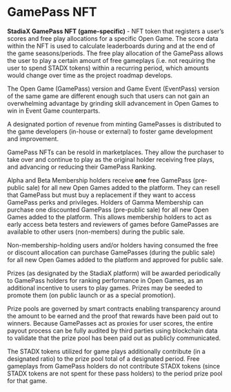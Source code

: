 # GamePass NFT

**StadiaX GamePass NFT (game-specific)** - NFT token that registers a user’s scores and free play allocations for a specific Open Game. The score data within the NFT is used to calculate leaderboards during and at the end of the game seasons/periods. The free play allocation of the GamePass allows the user to play a certain amount of free gameplays (i.e. not requiring the user to spend STADX tokens) within a recurring period, which amounts would change over time as the project roadmap develops.

The Open Game (GamePass) version and Game Event (EventPass) version of the same game are different enough such that users can not gain an overwhelming advantage by grinding skill advancement in Open Games to win in Event Game counterparts.

A designated portion of revenue from minting GamePasses is distributed to the game developers (in-house or external) to foster game development and improvement.

GamePass NFTs can be resold in marketplaces. They allow the purchaser to take over and continue to play as the original holder receiving free plays, and advancing or reducing their GamePass Ranking.

Alpha and Beta Membership holders receive **one** free GamePass (pre-public sale) for all new Open Games added to the platform. They can resell that GamePass but must buy a replacement if they want to access GamePass perks and privileges. Holders of Gamma Membership can purchase one discounted GamePass (pre-public sale) for all new Open Games added to the platform. This allows membership holders to act as early access beta testers and reviewers of games before GamePasses are available to other users (non-members) during the public sale.

Non-membership-holding users and/or holders having consumed the free or discount allocation can purchase GamePasses (during the public sale) for all new Open Games added to the platform and approved for public sale.

Prizes (as designated by the StadiaX platform) will be awarded periodically to GamePass holders for ranking performance in Open Games, as an additional incentive to users to play games. Prizes may be seeded to promote them (on public launch or as a special promotion).

Prize pools are governed by smart contracts enabling transparency around the amount to be earned and the proof that rewards have been paid out to winners. Because GamePasses act as proxies for user scores, the entire payout process can be fully audited by third parties using blockchain data to validate that the prize pool has been paid out as publicly communicated.

The STADX tokens utilized for game plays additionally contribute (in a designated ratio) to the prize pool total of a designated period. Free gameplays from GamePass holders do not contribute STADX tokens (since STADX tokens are not spent for these pass holders) to the period prize pool for that game.
